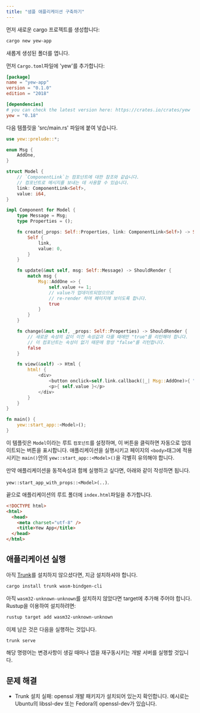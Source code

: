 ```yaml
---
title: "샘플 애플리케이션 구축하기"
---
```


먼저 새로운 cargo 프로젝트를 생성합니다:

```bash
cargo new yew-app
```

새롭게 생성된 폴더를 엽니다.

먼저 `Cargo.toml`파일에 'yew'를 추가합니다:

```toml
[package]
name = "yew-app"
version = "0.1.0"
edition = "2018"

[dependencies]
# you can check the latest version here: https://crates.io/crates/yew
yew = "0.18"
```

다음 템플릿을 'src/main.rs' 파일에 붙여 넣습니다.


```rust
use yew::prelude::*;

enum Msg {
    AddOne,
}

struct Model {
    // `ComponentLink`는 컴포넌트에 대한 참조와 같습니다.
    // 컴포넌트로 메시지를 보내는 데 사용할 수 있습니다.
    link: ComponentLink<Self>,
    value: i64,
}

impl Component for Model {
    type Message = Msg;
    type Properties = ();

    fn create(_props: Self::Properties, link: ComponentLink<Self>) -> Self {
        Self {
            link,
            value: 0,
        }
    }

    fn update(&mut self, msg: Self::Message) -> ShouldRender {
        match msg {
            Msg::AddOne => {
                self.value += 1;
                // value가 업데이트되었으므로
                // re-render 하여 페이지에 보이도록 합니다.
                true
            }
        }
    }

    fn change(&mut self, _props: Self::Properties) -> ShouldRender {
        // 새로운 속성의 값이 이전 속성값과 다를 때에만 "true"를 리턴해야 합니다.
        // 이 컴포넌트는 속성이 없기 때문에 항상 "false"를 리턴합니다.
        false
    }

    fn view(&self) -> Html {
        html! {
            <div>
                <button onclick=self.link.callback(|_| Msg::AddOne)>{ "+1" }</button>
                <p>{ self.value }</p>
            </div>
        }
    }
}

fn main() {
    yew::start_app::<Model>();
}
```

이 템플릿은 `Model`이라는 루트 `컴포넌트`를 설정하며, 이 버튼을 클릭하면 자동으로 업데이트되는 버튼을 표시합니다.
애플리케이션을 실행시키고 페이지의 `<body>`태그에 적용시키는 `main()`안의 `yew::start_app::<Model>()`을 각별히 유의해야 합니다.

만약 애플리케이션을 동적속성과 함께 실행하고 싶다면, 아래와 같이 작성하면 됩니다.

`yew::start_app_with_props::<Model>(..)`.

끝으로 애플리케이션의 루트 폴더에 `index.html`파일을 추가합니다.

```html
<!DOCTYPE html>
<html>
  <head>
    <meta charset="utf-8" />
    <title>Yew App</title>
  </head>
</html>
```

## 애플리케이션 실행

아직 [Trunk](https://github.com/thedodd/trunk)를 설치하지 않으셨다면, 지금 설치하셔야 합니다.

```bash
cargo install trunk wasm-bindgen-cli
```

아직 `wasm32-unknown-unknown`를 설치하지 않았다면 target에 추가해 주어야 합니다.
Rustup을 이용하여 설치하려면:

```bash
rustup target add wasm32-unknown-unknown
```

이제 남은 것은 다음을 실행하는 것입니다.

```bash
trunk serve
```

해당 명령어는 변경사항이 생길 때마나 앱을 재구동시키는 개발 서버를 실행할 것입니다.



## 문제 해결

* Trunk 설치 실패:
  openssl 개발 패키지가 설치되어 있는지 확인합니다.
  예시로는 Ubuntu의 libssl-dev 또는 Fedora의 openssl-dev가 있습니다.
